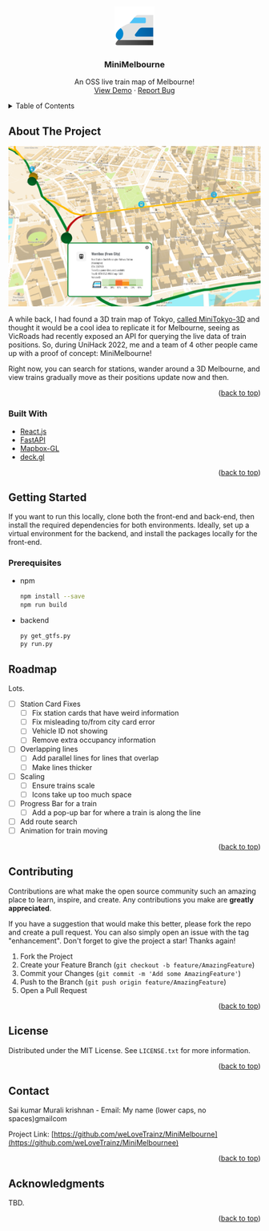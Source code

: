 <div id="top"></div>




<!-- PROJECT LOGO -->
<br />
<div align="center">
  <a href="https://github.com/weLoveTrainz/MiniMelbourne">
    <img src="images/bullet-train.png" alt="Logo" width="80" height="80">
  </a>

  <h3 align="center">MiniMelbourne</h3>

  <p align="center">
    An OSS live train map of Melbourne!
    <br />
    <a href="https://welovetrainz.github.io/MiniMelbourne/">View Demo</a>
    ·
    <a href="https://github.com/weLoveTrainz/MiniMelbourne/issues">Report Bug</a>
</div>



<!-- TABLE OF CONTENTS -->
<details>
  <summary>Table of Contents</summary>
  <ol>
    <li>
      <a href="#about-the-project">About The Project</a>
      <ul>
        <li><a href="#built-with">Built With</a></li>
      </ul>
    </li>
    <li>
      <a href="#getting-started">Getting Started</a>
      <ul>
        <li><a href="#prerequisites">Prerequisites</a></li>
        <li><a href="#installation">Installation</a></li>
      </ul>
    </li>
    <li><a href="#usage">Usage</a></li>
    <li><a href="#roadmap">Roadmap</a></li>
    <li><a href="#contributing">Contributing</a></li>
    <li><a href="#license">License</a></li>
    <li><a href="#contact">Contact</a></li>
    <li><a href="#acknowledgments">Acknowledgments</a></li>
  </ol>
</details>



<!-- ABOUT THE PROJECT -->
## About The Project

![A demonstration](images/demo.png)

A while back, I had found a 3D train map of Tokyo, [called MiniTokyo-3D](https://minitokyo3d.com/) and thought it would be a cool idea to replicate it for Melbourne, seeing as VicRoads had recently exposed an API for querying the live data of train positions. So, during UniHack 2022, me and a team of 4 other people came up with a proof of concept: MiniMelbourne!

Right now, you can search for stations, wander around a 3D Melbourne, and view trains gradually move as their positions update now and then.

<p align="right">(<a href="#top">back to top</a>)</p>



### Built With

* [React.js](https://reactjs.org/)
* [FastAPI](https://fastapi.tiangolo.com/)
* [Mapbox-GL](https://docs.mapbox.com/mapbox-gl-js/api/)
* [deck.gl](https://deck.gl/)


<p align="right">(<a href="#top">back to top</a>)</p>



<!-- GETTING STARTED -->
## Getting Started

If you want to run this locally, clone both the front-end and back-end, then install the required dependencies for both environments. Ideally, set up a virtual environment for the backend, and install the packages locally for the front-end.

### Prerequisites

* npm
  ```sh
  npm install --save
  npm run build
  ```

* backend
    ```sh
    py get_gtfs.py
    py run.py

    ```


<!-- ROADMAP -->
## Roadmap

Lots.
- [ ] Station Card Fixes
    - [ ] Fix station cards that have weird information
    - [ ] Fix misleading to/from city card error
    - [ ] Vehicle ID not showing
    - [ ] Remove extra occupancy information
- [ ] Overlapping lines
    - [ ] Add parallel lines for lines that overlap
    - [ ] Make lines thicker
- [ ] Scaling
    - [ ] Ensure trains scale 
    - [ ] Icons take up too much space
- [ ] Progress Bar for a train
    - [ ] Add a pop-up bar for where a train is along the line
- [ ] Add route search
- [ ] Animation for train moving

<p align="right">(<a href="#top">back to top</a>)</p>



<!-- CONTRIBUTING -->
## Contributing

Contributions are what make the open source community such an amazing place to learn, inspire, and create. Any contributions you make are **greatly appreciated**.

If you have a suggestion that would make this better, please fork the repo and create a pull request. You can also simply open an issue with the tag "enhancement".
Don't forget to give the project a star! Thanks again!

1. Fork the Project
2. Create your Feature Branch (`git checkout -b feature/AmazingFeature`)
3. Commit your Changes (`git commit -m 'Add some AmazingFeature'`)
4. Push to the Branch (`git push origin feature/AmazingFeature`)
5. Open a Pull Request

<p align="right">(<a href="#top">back to top</a>)</p>



<!-- LICENSE -->
## License

Distributed under the MIT License. See `LICENSE.txt` for more information.

<p align="right">(<a href="#top">back to top</a>)</p>



<!-- CONTACT -->
## Contact

Sai kumar Murali krishnan - Email: My name (lower caps, no spaces)<at>gmail<dot>com

Project Link: [https://github.com/weLoveTrainz/MiniMelbourne](https://github.com/weLoveTrainz/MiniMelbournee)

<p align="right">(<a href="#top">back to top</a>)</p>



<!-- ACKNOWLEDGMENTS -->
## Acknowledgments

TBD.


<p align="right">(<a href="#top">back to top</a>)</p>


